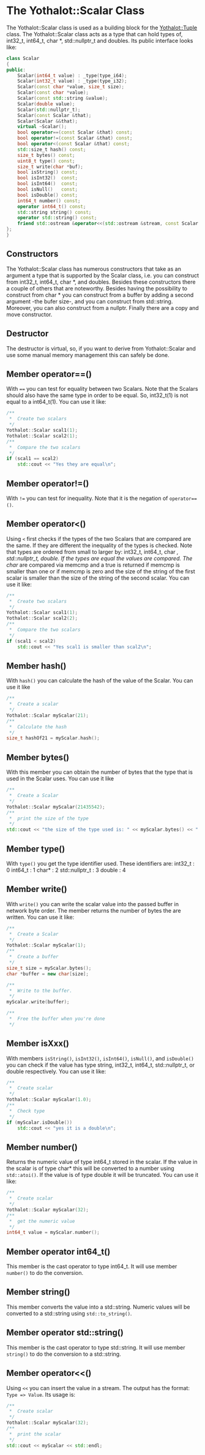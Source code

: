 # The Yothalot::Scalar Class

The Yothalot::Scalar class is used as a building block for the 
[Yothalot::Tuple](copernica-docs:Yothalot/cpp-tuple) class. The
Yothalot::Scalar class acts as a type that can hold types of, int32_t, int64_t, char *, std::nullptr_t and doubles.
Its public interface looks like:

```cpp
class Scalar
{
public:
    Scalar(int64_t value) : _type(type_i64);
    Scalar(int32_t value) : _type(type_i32);
    Scalar(const char *value, size_t size);
    Scalar(const char *value); 
    Scalar(const std::string &value);
    Scalar(double value);
    Scalar(std::nullptr_t);
    Scalar(const Scalar &that);
    Scalar(Scalar &&that);
    virtual ~Scalar();
    bool operator==(const Scalar &that) const;
    bool operator!=(const Scalar &that) const;
    bool operator<(const Scalar &that) const;
    std::size_t hash() const;
    size_t bytes() const;
    uint8_t type() const;
    size_t write(char *buf);
    bool isString() const;
    bool isInt32()  const;
    bool isInt64()  const;
    bool isNull()   const;
    bool isDouble() const;
    int64_t number() const;
    operator int64_t() const;
    std::string string() const;
    operator std::string() const;
    friend std::ostream &operator<<(std::ostream &stream, const Scalar &scalar);
};
}
```

## Constructors
The Yothalot::Scalar class has numerous constructors that take as an argument a type
that is supported by the Scalar class, i.e. you can construct from int32_t, int64_t,
char *, and doubles. Besides these constructors there a couple of others
that are noteworthy. Besides having the possibility to construct from char * you
can construct from a buffer by adding a second argument -the bufer size-, and
you can construct from std::string. Moreover, you can also construct from a nullptr.
Finally there are a copy and move constructor.

## Destructor
The destructor is virtual, so, if you want to derive from Yothalot::Scalar
and use some manual memory management this can safely be done.


## Member operator==()
With `==` you can test for equality between two Scalars. Note that the Scalars
should also have the same type in order to be equal. So, int32_t(1) is not
equal to a int64_t(1). You can use it like:
```cpp
/**
 *  Create two scalars
 */
Yothalot::Scalar scal1(1);
Yothalot::Scalar scal2(1);
/**
 *  Compare the two scalars
 */
if (scal1 == scal2)
    std::cout << "Yes they are equal\n";
```

## Member operator!=()
With `!=` you can test for inequality. Note that it is the negation of
`operator==()`.

## Member operator<()
Using `<` first checks if the types of the two Scalars that are compared
are the same. If they are different the inequality of the types is checked.
Note that types are ordered from small to larger by: int32_t, int64_t,
char *, std::nullptr_t, double. If the types are equal the values are compared.
The char* are compared via memcmp and a true is returned if memcmp is smaller
than one or if memcmp is zero and the size of the string of the first scalar
is smaller than the size of the string of the second scalar. You can use it like:
```cpp
/**
 *  Create two scalars
 */
Yothalot::Scalar scal1(1);
Yothalot::Scalar scal2(2);
/**
 *  Compare the two scalars
 */
if (scal1 < scal2)
    std::cout << "Yes scal1 is smaller than scal2\n";
```

## Member hash()
With `hash()` you can calculate the hash of the value of the Scalar. You can use
it like
```cpp
/**
 *  Create a scalar
 */
Yothalot::Scalar myScalar(21);
/**
 *  Calculate the hash
 */
size_t hashOf21 = myScalar.hash();
```

## Member bytes()
With this member you can obtain the number of bytes that the type that is
used in the Scalar uses. You can use it like
```cpp
/**
 *  Create a Scalar
 */
Yothalot::Scalar myScalar(21435542);
/**
 *  print the size of the type
 */
std::cout << "the size of the type used is: " << myScalar.bytes() << " bytes\n";
```

## Member type()
With `type()` you get the type identifier used. These identifiers are:
int32_t             : 0
int64_t             : 1
char*               : 2
std::nullptr_t      : 3
double              : 4

## Member write()
With `write()` you can write the scalar value into the passed buffer in network byte
order. The member returns the number of bytes the are written. You can use
it like:
```cpp
/**
 *  Create a Scalar
 */
Yothalot::Scalar myScalar(1);
/**
 *  Create a buffer
 */
size_t size = myScalar.bytes();
char *buffer = new char[size];

/**
 *  Write to the buffer.
 */
myScalar.write(buffer);

/**
 *  Free the buffer when you're done
 */ 
```

## Member isXxx()
With members `isString()`, `isInt32()`, `isInt64()`, `isNull()`, and `isDouble()`
you can check if the value has type string, int32_t, int64_t, std::nullptr_t,
or double respectively. You can use it like:
```cpp
/**
 *  Create scalar
 */
Yothalot::Scalar myScalar(1.0);
/**
 *  Check type
 */
if (myScalar.isDouble())
    std::cout << "yes it is a double\n";
```

## Member number()
Returns the numeric value of type int64_t stored in the scalar. If the value
in the scalar is of type char* this will be converted to a number using
`std::atoi()`. If the value is of type double it will be truncated. You
can use it like:
```cpp
/**
 *  Create scalar
 */
Yothalot::Scalar myScalar(32);
/**
 *  get the numeric value
 */
int64_t value = myScalar.number();
```

## Member operator int64_t()
This member is the cast operator to type int64_t. It will use member `number()`
to do the conversion.

## Member string()
This member converts the value into a std::string. Numeric values will be converted
to a std::string using `std::to_string()`.

## Member operator std::string()
This member is the cast operator to type std::string. It will use member
`string()` to do the conversion to a std::string.

## Member operator<<()
Using `<<` you can insert the value in a stream. The output has the format:
`Type => Value`. Its usage is:
```cpp
/**
 *  Create scalar
 */
Yothalot::Scalar myScalar(32);
/**
 *  print the scalar
 */
std::cout << myScalar << std::endl;
```
